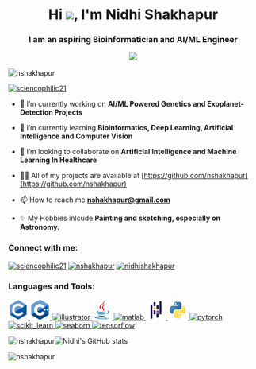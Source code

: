 

<h1 align="center">Hi <img src="https://raw.githubusercontent.com/MartinHeinz/MartinHeinz/master/wave.gif" width="30px">, I'm Nidhi Shakhapur</h1>
<h3 align="center">I am an aspiring Bioinformatician and AI/ML Engineer</h3>


<p align="center">
  
<img src="https://user-images.githubusercontent.com/96770503/197336213-522f2abd-b19a-44a1-b3b1-dadd2c3fb04b.jpeg" width="600px">
</p>

<p align="left"> <img src="https://komarev.com/ghpvc/?username=nshakhapur&label=Profile%20views&color=0e75b6&style=flat" alt="nshakhapur" /> </p>



<p align="left"> <a href="https://twitter.com/sciencophilic21" target="blank"><img src="https://img.shields.io/twitter/follow/sciencophilic21?logo=twitter&style=for-the-badge" alt="sciencophilic21" /></a> </p>

- 🔭 I’m currently working on **AI/ML Powered Genetics and Exoplanet-Detection Projects**

- 🌱 I’m currently learning **Bioinformatics, Deep Learning, Artificial Intelligence and Computer Vision**

- 👯 I’m looking to collaborate on **Artificial Intelligence and Machine Learning In Healthcare**

- 👨‍💻 All of my projects are available at [https://github.com/nshakhapur](https://github.com/nshakhapur)

- 📫 How to reach me **nshakhapur@gmail.com**

- ✨ My Hobbies inlcude **Painting and sketching, especially on Astronomy.**

<h3 align="left">Connect with me:</h3>
<p align="left">
<a href="https://twitter.com/sciencophilic21" target="blank"><img align="center" src="https://raw.githubusercontent.com/rahuldkjain/github-profile-readme-generator/master/src/images/icons/Social/twitter.svg" alt="sciencophilic21" height="30" width="40" /></a>
<a href="https://linkedin.com/in/nshakhapur" target="blank"><img align="center" src="https://raw.githubusercontent.com/rahuldkjain/github-profile-readme-generator/master/src/images/icons/Social/linked-in-alt.svg" alt="nshakhapur" height="30" width="40" /></a>
<a href="https://kaggle.com/nidhishakhapur" target="blank"><img align="center" src="https://raw.githubusercontent.com/rahuldkjain/github-profile-readme-generator/master/src/images/icons/Social/kaggle.svg" alt="nidhishakhapur" height="30" width="40" /></a>
</p>


<h3 align="left">Languages and Tools:</h3>
<p align="left"> <a href="https://www.cprogramming.com/" target="_blank" rel="noreferrer"> <img src="https://raw.githubusercontent.com/devicons/devicon/master/icons/c/c-original.svg" alt="c" width="40" height="40"/> </a> <a href="https://www.w3schools.com/cpp/" target="_blank" rel="noreferrer"> <img src="https://raw.githubusercontent.com/devicons/devicon/master/icons/cplusplus/cplusplus-original.svg" alt="cplusplus" width="40" height="40"/> </a> <a href="https://www.adobe.com/in/products/illustrator.html" target="_blank" rel="noreferrer"> <img src="https://www.vectorlogo.zone/logos/adobe_illustrator/adobe_illustrator-icon.svg" alt="illustrator" width="40" height="40"/> </a> <a href="https://www.java.com" target="_blank" rel="noreferrer"> <img src="https://raw.githubusercontent.com/devicons/devicon/master/icons/java/java-original.svg" alt="java" width="40" height="40"/> </a> <a href="https://www.mathworks.com/" target="_blank" rel="noreferrer"> <img src="https://upload.wikimedia.org/wikipedia/commons/2/21/Matlab_Logo.png" alt="matlab" width="40" height="40"/> </a> <a href="https://pandas.pydata.org/" target="_blank" rel="noreferrer"> <img src="https://raw.githubusercontent.com/devicons/devicon/2ae2a900d2f041da66e950e4d48052658d850630/icons/pandas/pandas-original.svg" alt="pandas" width="40" height="40"/> </a> <a href="https://www.python.org" target="_blank" rel="noreferrer"> <img src="https://raw.githubusercontent.com/devicons/devicon/master/icons/python/python-original.svg" alt="python" width="40" height="40"/> </a> <a href="https://pytorch.org/" target="_blank" rel="noreferrer"> <img src="https://www.vectorlogo.zone/logos/pytorch/pytorch-icon.svg" alt="pytorch" width="40" height="40"/> </a> <a href="https://scikit-learn.org/" target="_blank" rel="noreferrer"> <img src="https://upload.wikimedia.org/wikipedia/commons/0/05/Scikit_learn_logo_small.svg" alt="scikit_learn" width="40" height="40"/> </a> <a href="https://seaborn.pydata.org/" target="_blank" rel="noreferrer"> <img src="https://seaborn.pydata.org/_images/logo-mark-lightbg.svg" alt="seaborn" width="40" height="40"/> </a> <a href="https://www.tensorflow.org" target="_blank" rel="noreferrer"> <img src="https://www.vectorlogo.zone/logos/tensorflow/tensorflow-icon.svg" alt="tensorflow" width="40" height="40"/> </a> </p>

<p><img align="left" src="https://github-readme-stats.vercel.app/api/top-langs?username=nshakhapur&show_icons=true&locale=en&layout=compact" alt="nshakhapur" /></p>

![Nidhi's GitHub stats](https://github-readme-stats.vercel.app/api?username=nshakhapur&show_icons=true&theme=radical)
<p><img align="center" src="https://github-readme-streak-stats.herokuapp.com/?user=nshakhapur&" alt="nshakhapur" /></p>






